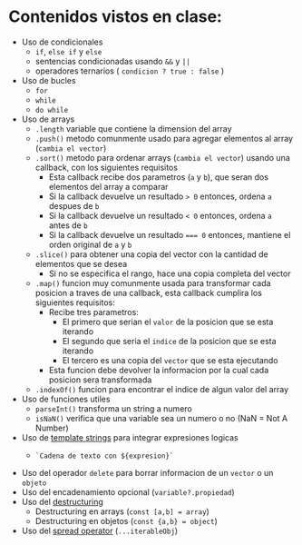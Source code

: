 # Contenidos vistos en clase:

* Uso de condicionales 
    * `if`, `else if` y `else`
    * sentencias condicionadas usando `&&` y `||`
    * operadores ternarios ( `condicion ? true : false` )
* Uso de bucles
    * `for`
    * `while`
    * `do while`
* Uso de arrays
    * `.length` variable que contiene la dimension del array
    * `.push()` metodo comunmente usado para agregar elementos al array (`cambia el vector`)
    * `.sort()` metodo para ordenar arrays (`cambia el vector`) usando una callback, con los siguientes requisitos
        * Esta callback recibe dos parametros (`a` y `b`), que seran dos elementos del array a comparar
        * Si la callback devuelve un resultado `> 0` entonces, ordena `a` despues de `b`
        * Si la callback devuelve un resultado `< 0` entonces, ordena `a` antes de `b`
        * Si la callback devuelve un resultado `=== 0` entonces, mantiene el orden original de `a` y `b`
    * `.slice()` para obtener una copia del vector con la cantidad de elementos que se desea
        * Si no se especifica el rango, hace una copia completa del vector
    * `.map()` funcion muy comunmente usada para transformar cada posicion a traves de una callback, esta callback cumplira los siguientes requisitos:
        * Recibe tres parametros:
            * El primero que serian el `valor` de la posicion que se esta iterando
            * El segundo que seria el `indice` de la posicion que se esta iterando
            * El tercero es una copia del `vector` que se esta ejecutando
        * Esta funcion debe devolver la informacion por la cual cada posicion sera transformada
    * `.indexOf()` funcion para encontrar el indice de algun valor del array
* Uso de funciones utiles
    * `parseInt()` transforma un string a numero
    * `isNaN()` verifica que una variable sea un numero o no (NaN = Not A Number)
* Uso de [template strings](https://developer.mozilla.org/en-US/docs/Web/JavaScript/Reference/Template_literals) para integrar expresiones logicas
    * <pre><code>`Cadena de texto con ${expresion}`</code></pre>
* Uso del operador `delete` para borrar informacion de un `vector` o un `objeto`
* Uso del encadenamiento opcional (`variable?.propiedad`)
* Uso del [destructuring](https://yeisondaza.com/entendiendo-la-asignacion-por-destructuring-en-javascript) 
    * Destructuring en arrays (`const [a,b] = array`)
    * Destructuring en objetos (`const {a,b} = object`)
* Uso del [spread operator](https://developer.mozilla.org/es/docs/Web/JavaScript/Reference/Operators/Spread_syntax) (`...iterableObj`)